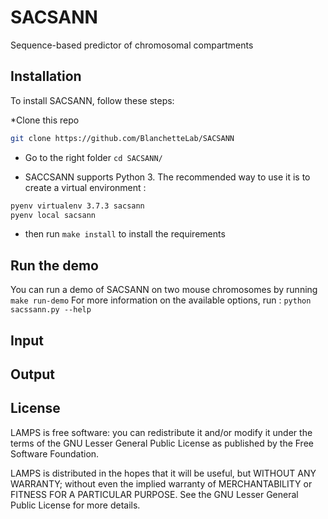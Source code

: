 # SACSANN
Sequence-based predictor of chromosomal compartments


## Installation

To install SACSANN, follow these steps:

*Clone this repo
```bash
git clone https://github.com/BlanchetteLab/SACSANN
```

* Go to the right folder `cd SACSANN/`

* SACCSANN supports Python 3. The recommended way to use it is to create a virtual
 environment :
```bash
pyenv virtualenv 3.7.3 sacsann
pyenv local sacsann
```
* then run `make install` to install the requirements

## Run the demo

You can run a demo of SACSANN on two mouse chromosomes by running `make run-demo`
For more information on the available options, run :
`python sacssann.py --help`

## Input

## Output

## License
LAMPS is free software: you can redistribute it and/or modify it under the terms of the 
GNU Lesser General Public License as published by the Free Software Foundation.

LAMPS is distributed in the hopes that it will be useful, but WITHOUT ANY WARRANTY; 
without even the implied warranty of MERCHANTABILITY or FITNESS FOR A PARTICULAR PURPOSE. 
See the GNU Lesser General Public License for more details.
